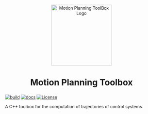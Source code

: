 <div id="motion-planning-toolbox-logo" align="center">
    <br />
    <img src="#" alt="Motion Planning ToolBox Logo" width="200"/>
    <h1>Motion Planning Toolbox</h1>
    <h3></h3>
</div>

[![build](https://github.com/tschmoderer/motion-planning-toolbox/actions/workflows/cmake.yml/badge.svg?branch=main)](https://github.com/tschmoderer/motion-planning-toolbox/actions/workflows/cmake.yml) [![docs](https://github.com/tschmoderer/motion-planning-toolbox/actions/workflows/doxygen.yml/badge.svg?branch=main)](https://tschmoderer.github.io/motion-planning-toolbox/html/index.html) [![License](https://img.shields.io/badge/License-GPL%20v3-blue.svg)](https://github.com/tschmoderer/motion-planning-toolbox/blob/master/LICENSE)



A C++ toolbox for the computation of trajectories of control systems.
